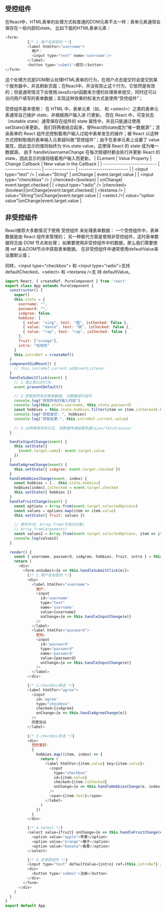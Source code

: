 
## 受控组件

在React中，HTML表单的处理方式和普通的DOM元素不太一样：表单元素通常会保存在一些内部的state。
比如下面的HTML表单元素：
```JavaScript
<form>
          {/* 1.用户名和密码 */}
          <label htmlFor="username">
            用户:
            <input type="text" name='username'/>
          </label>
          <button type='submit'>提交</button>
</form>
```
这个处理方式是DOM默认处理HTML表单的行为，在用户点击提交时会提交到某个服务器中，并且刷新页面；在React中，并没有禁止这个行为，它依然是有效的；但是通常情况下会使用JavaScript函数来方便的处理表单提交，同时还可以访问用户填写的表单数据；实现这种效果的标准方式是使用“受控组件”；

受控组件基本使用：
在 HTML 中，表单元素（如、 和 \<select\>）之类的表单元素通常自己维护 state，并根据用户输入进 行更新。
而在 React 中，可变状态（mutable state）通常保存在组件的 state 属性中，并且只能通过使用 setState()来更新。
我们将两者结合起来，使React的state成为“唯一数据源”；渲染表单的 React 组件还控制着用户输入过程中表单发生的操作；被 React 以这种方式控制取值的表单输入元素就叫做“受控组件”；由于在表单元素上设置了 value 属性，因此显示的值将始终为 this.state.value，这使得 React 的 state 成为唯一数据源。
由于 handleUsernameChange 在每次按键时都会执行并更新 React 的 state，因此显示的值将随着用户输入而更新。
| ELement                     | Value Property     | Change Callback | New value in the Callback |
| --------------------------- | ------------------ | --------------- | ------------------------- |
| \<input type="text" /\>      | value="String"     | onChange        | event.target.value        |
| \<input type="chenckbox" /\> | chencked={boolean} | onChange| event.target.checked      |
| \<input type="radio" /\>      |chencked={boolean}|onChange|event.target.checked|
| \<textarea /\>      | value="String"|onChange|event.target.value |
| \<select /\>| value="option value"|onChange|event.target.value |

## 非受控组件

React推荐大多数情况下使用 受控组件 来处理表单数据： 一个受控组件中，表单数据是由 React 组件来管理的； 另一种替代方案是使用非受控组件，这时表单数据将交由 DOM 节点来处理；
如果要使用非受控组件中的数据，那么我们需要使用 ref 来从DOM节点中获取表单数据。 
在非受控组件中通常使用defaultValue来设置默认值；

同样，\<input type="checkbox"\> 和  \<input type="radio"\>支持 defaultChecked，\<select\> 和 \<textarea /\>支 持 defaultValue。


```javaScript
import React, { createRef, PureComponent } from 'react'
export class App extends PureComponent {
  constructor() {
    super() 
    this.state = {
      username: "",
      password: "",
      isAgree: false,
      hobbies: [
        { value: "sing", text: "唱", isChecked: false },
        { value: "dance", text: "跳", isChecked: false },
        { value: "rap", text: "rap", isChecked: false }
      ],
      fruit: ["orange"],
      intro: "哈哈哈"
    }
    this.introRef = createRef()
  }
  componentDidMount() {
    // this.introRef.current.addEventListener
  }
  handleSubmitClick(event) {
    // 1.阻止默认的行为
    event.preventDefault()

    // 2.获取到所有的表单数据, 对数据进行组件
    console.log("获取所有的输入内容")
    console.log(this.state.username, this.state.password)
    const hobbies = this.state.hobbies.filter(item => item.isChecked).map(item => item.value)
    console.log("获取爱好: ", hobbies)
    console.log("获取结果:", this.introRef.current.value)
  
    // 3.以网络请求的方式, 将数据传递给服务器(ajax/fetch/axios)
  }

  handleInputChange(event) {
    this.setState({
      [event.target.name]: event.target.value
    })
  }
  handleAgreeChange(event) {
    this.setState({ isAgree: event.target.checked })
  }
  handleHobbiesChange(event, index) {
    const hobbies = [...this.state.hobbies]
    hobbies[index].isChecked = event.target.checked
    this.setState({ hobbies })
  }
  handleFruitChange(event) {
    const options = Array.from(event.target.selectedOptions)
    const values = options.map(item => item.value)
    this.setState({ fruit: values })
  
    // 额外补充: Array.from(可迭代对象)
    // Array.from(arguments)
    const values2 = Array.from(event.target.selectedOptions, item => item.value)
    console.log(values2)
  }
  
  render() {
    const { username, password, isAgree, hobbies, fruit, intro } = this.state
    return (
      <div>
        <form onSubmit={e => this.handleSubmitClick(e)}>
          {/* 1.用户名和密码 */}
          <div>
            <label htmlFor="username">
              用户:
              <input
                id='username'
                type="text"
                name='username'
                value={username}
                onChange={e => this.handleInputChange(e)}
              />
            </label>
            <label htmlFor="password">
              密码:
              <input
                id='password'
                type="password"
                name='password'
                value={password}
                onChange={e => this.handleInputChange(e)}
              />
            </label>
          </div>

          {/* 2.checkbox单选 */}
          <label htmlFor="agree">
            <input
              id='agree'
              type="checkbox"
              checked={isAgree}
              onChange={e => this.handleAgreeChange(e)}
            />
            同意协议
          </label>
  
          {/* 3.checkbox多选 */}
          <div>
            您的爱好:
            {
              hobbies.map((item, index) => {
                return (
                  <label htmlFor={item.value} key={item.value}>
                    <input
                      type="checkbox"
                      id={item.value}
                      checked={item.isChecked}
                      onChange={e => this.handleHobbiesChange(e, index)}
                    />
                    <span>{item.text}</span>
                  </label>
                )
              })
            }
          </div>

          {/* 4.select */}
          <select value={fruit} onChange={e => this.handleFruitChange(e)} multiple>
            <option value="apple">苹果</option>
            <option value="orange">橘子</option>
            <option value="banana">香蕉</option>
          </select>

          {/* 5.非受控组件 */}
          <input type="text" defaultValue={intro} ref={this.introRef} />
          <div>
            <button type='submit'>注册</button>
          </div>
        </form>
      </div>
    )
  }
}
export default App
```